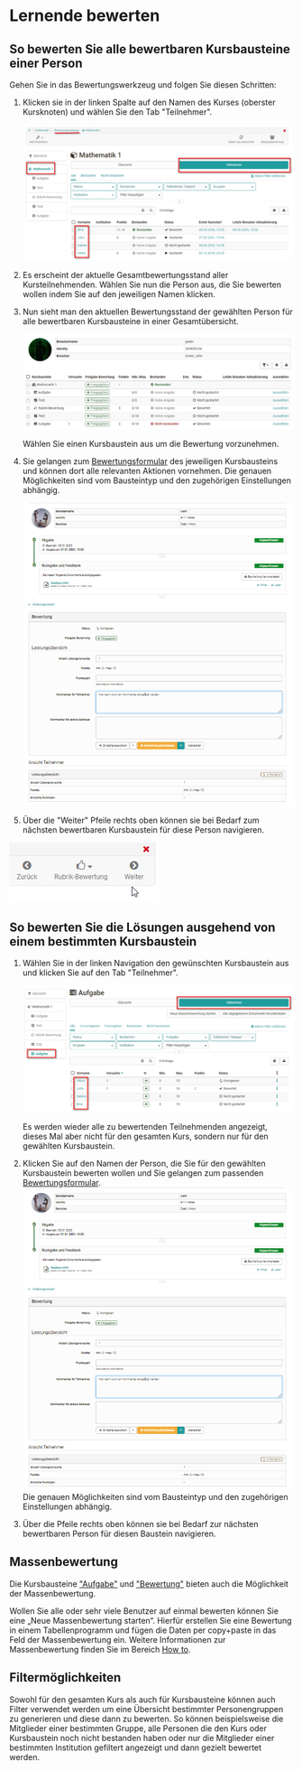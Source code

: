 # Lernende bewerten

## So bewerten Sie alle bewertbaren Kursbausteine einer Person

Gehen Sie in das Bewertungswerkzeug und folgen Sie diesen Schritten:

1. Klicken sie in der linken Spalte auf den Namen des Kurses (oberster Kursknoten) und wählen Sie den Tab "Teilnehmer".

    ![Bewertungswerkzeug Teilnehmer](assets/Bewertungswerkzeug_TN2_172-2.png)  
      
2. Es erscheint der aktuelle Gesamtbewertungsstand aller Kursteilnehmenden. Wählen Sie nun die Person aus, die Sie bewerten wollen indem Sie auf den jeweiligen Namen klicken.
  
3. Nun sieht man den aktuellen Bewertungsstand der gewählten Person für alle bewertbaren Kursbausteine in einer Gesamtübersicht. 

    ![Übersicht aller Bewertungsbausteine für eine Person](assets/Personen_bewerten.png)

    Wählen Sie einen Kursbaustein aus um die Bewertung vorzunehmen. 
  
4. Sie gelangen zum [Bewertungsformular](The_assessment_form.de.md) des jeweiligen Kursbausteins und können dort alle relevanten Aktionen vornehmen. Die genauen Möglichkeiten sind vom Bausteintyp und den zugehörigen Einstellungen abhängig.

    ![Bewertungsformular Aufgabe](assets/Bewertung_Baustein_172.png)
  
5. Über die "Weiter" Pfeile rechts oben können sie bei Bedarf zum nächsten
bewertbaren Kursbaustein für diese Person navigieren.

![Vor- und Zurück-Pfeile](assets/Bewertung_weiter.png)  
  
## So bewerten Sie die Lösungen ausgehend von einem bestimmten Kursbaustein

1. Wählen Sie in der linken Navigation den gewünschten Kursbaustein aus und klicken Sie auf den Tab "Teilnehmer". 

    ![Einzelnen Kursbaustein bewerten](assets/Bewertung_Bausteine.png)

    Es werden wieder alle zu bewertenden Teilnehmenden angezeigt, dieses Mal aber nicht für den gesamten Kurs, sondern nur für den gewählten Kursbaustein. 

2. Klicken Sie auf den Namen der Person, die Sie für den gewählten Kursbaustein bewerten wollen und Sie gelangen zum passenden [Bewertungsformular](The_assessment_form.de.md). 
 ![Bewertungsformular Aufgabe](assets/Bewertung_Baustein_172.png) 
 Die genauen Möglichkeiten sind vom Bausteintyp und den zugehörigen Einstellungen abhängig.

3. Über die Pfeile rechts oben können sie bei Bedarf zur nächsten bewertbaren
Person für diesen Baustein navigieren.

## Massenbewertung  
Die Kursbausteine ["Aufgabe"](Assessing_tasks_and_group_tasks.de.md) und ["Bewertung"](Assessment_of_course_modules.de.md) bieten auch die Möglichkeit der Massenbewertung.

Wollen Sie alle oder sehr viele Benutzer auf einmal bewerten können Sie eine „Neue Massenbewertung starten“. Hierfür erstellen Sie eine Bewertung in einem Tabellenprogramm und fügen die Daten per copy+paste in das Feld der Massenbewertung ein. Weitere Informationen zur Massenbewertung finden Sie im Bereich [How to](../../manual_how-to/bulk_assessment/bulk_assessment.de.md).

## Filtermöglichkeiten

Sowohl für den gesamten Kurs als auch für Kursbausteine können auch Filter verwendet werden um eine Übersicht bestimmter Personengruppen zu generieren und diese dann zu bewerten. So können beispielsweise die Mitglieder einer bestimmten Gruppe, alle Personen die den Kurs oder Kursbaustein noch nicht bestanden haben oder nur die Mitglieder einer bestimmten Institution gefiltert angezeigt und dann gezielt bewertet werden.


